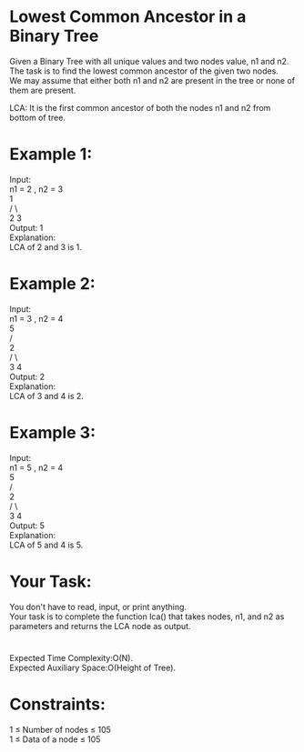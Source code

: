 # Lowest Common Ancestor in a Binary Tree

Given a Binary Tree with all unique values and two nodes value, n1 and n2.  
The task is to find the lowest common ancestor of the given two nodes.  
We may assume that either both n1 and n2 are present in the tree or none of them are present.  
  
LCA: It is the first common ancestor of both the nodes n1 and n2 from bottom of tree.

# Example 1:
Input:  
n1 = 2 , n2 = 3  
       1  
      / \  
     2   3  
Output: 1  
Explanation:  
LCA of 2 and 3 is 1.  

# Example 2:
Input:  
n1 = 3 , n2 = 4  
           5  
          /   
         2   
        / \   
       3   4  
Output: 2  
Explanation:  
LCA of 3 and 4 is 2.

# Example 3:
Input:  
n1 = 5 , n2 = 4  
           5  
          /   
         2   
        / \   
       3   4  
Output: 5  
Explanation:  
LCA of 5 and 4 is 5.  

# Your Task:
You don't have to read, input, or print anything.  
Your task is to complete the function lca() that takes nodes, n1, and n2 as parameters and returns the LCA node as output. 


#
Expected Time Complexity:O(N).  
Expected Auxiliary Space:O(Height of Tree).

# Constraints:
1 ≤ Number of nodes ≤ 105  
1 ≤ Data of a node ≤ 105
